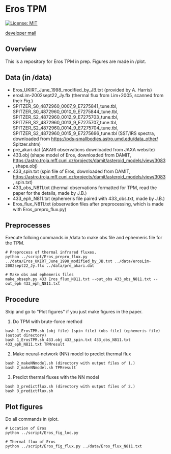 # Eros TPM
[![License: MIT](https://img.shields.io/badge/License-MIT-yellow.svg)](https://opensource.org/licenses/MIT)

[developer mail](mailto:jbeniyama@oca.eu)

## Overview
This is a repository for Eros TPM in prep.
Figures are made in /plot.

## Data (in /data)
* Eros_UKIRT_June_1998_modified_by_JB.txt (provided by A. Harris)
* erosLim-2002sept22_Jy.flx (thermal flux from Lim+2005, scanned from their Fig.)
* SPITZER_S0_4872960_0007_9_E7275841_tune.tbl, SPITZER_S0_4872960_0010_9_E7275844_tune.tbl, SPITZER_S2_4872960_0012_9_E7275703_tune.tbl, SPITZER_S2_4872960_0013_9_E7275707_tune.tbl, SPITZER_S2_4872960_0014_9_E7275704_tune.tbl, SPITZER_S2_4872960_0015_9_E7275696_tune.tbl (SST/IRS spectra, downloaded from https://pds-smallbodies.astro.umd.edu/data_other/
Spitzer.shtm)
* pre_akari.dat (AKARI observations downloaded from JAXA website)
* 433.obj (shape model of Eros, downloaded from DAMIT, https://astro.troja.mff.cuni.cz/projects/damit/asteroid_models/view/3083, shape.obj)
* 433_spin.txt (spin file of Eros, downloaded from DAMIT, https://astro.troja.mff.cuni.cz/projects/damit/asteroid_models/view/3083, spin.txt)
* 433_obs_N811.txt (thermal observations formatted for TPM, read the paper for the details, made by J.B.)
* 433_eph_N811.txt (ephemeris file paired with 433_obs.txt, made by J.B.)
* Eros_flux_N811.txt (observation files after preprocessing, which is made with Eros_prepro_flux.py)

## Preprocesses
Execute folloing commands in /data to make obs file and ephemeris file for the TPM.
``` 
# Preprocess of thermal infrared fluxes.
python ../script/Eros_prepro_flux.py ../data/Eros_UKIRT_June_1998_modified_by_JB.txt ../data/erosLim-2002sept22_Jy.flx ../data/pre_akari.dat
``` 

```
# Make obs and ephemeris files
make_obseph.py 433 Eros_flux_N811.txt --out_obs 433_obs_N811.txt --out_eph 433_eph_N811.txt
```

## Procedure
Skip and go to "Plot figures" if you just make figures in the paper.

1. Do TPM with brute-force method
```
bash 1_ErosTPM.sh (obj file) (spin file) (obs file) (ephemeris file) (output directory)
bash 1_ErosTPM.sh 433.obj 433_spin.txt 433_obs_N811.txt 433_eph_N811.txt TPMresult
```

2. Make neural-network (NN) model to predict thermal flux
```
bash 2_makeNNmodel.sh (directory with output files of 1.)
bash 2_makeNNmodel.sh TPMresult
```

3. Predict thermal fluxes with the NN model
```
bash 3_predictflux.sh (directory with output files of 2.)
bash 3_predictflux.sh 
```

## Plot figures
Do all commands in /plot.

``` 
# Location of Eros
python ../script/Eros_fig_loc.py
```

``` 
# Thermal flux of Eros
python ../script/Eros_fig_flux.py ../data/Eros_flux_N811.txt
```
